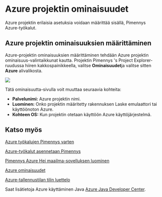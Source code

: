 <properties
    pageTitle="Azure projektin ominaisuudet"
    description="Kuvataan varten Pimennys Azure-työkalujen Azure projektin ominaisuuksien asetukset."
    services=""
    documentationCenter="java"
    authors="rmcmurray"
    manager="wpickett"
    editor=""/>

<tags
    ms.service="multiple"
    ms.workload="na"
    ms.tgt_pltfrm="multiple"
    ms.devlang="Java"
    ms.topic="article"
    ms.date="08/11/2016" 
    ms.author="robmcm"/>

<!-- Legacy MSDN URL = https://msdn.microsoft.com/library/azure/jj835232.aspx -->

# <a name="azure-project-properties"></a>Azure projektin ominaisuudet #

Azure projektin erilaisia asetuksia voidaan määrittää sisällä, Pimennys Azure-työkalut.

## <a name="configuring-azure-project-properties"></a>Azure projektin ominaisuuksien määrittäminen ##

Azure-projektin ominaisuuksien määrittäminen tehdään Azure projektin ominaisuus-valintaikkunat kautta. Projektin Pimennys 's Project Explorer-ruudussa hiiren kakkospainikkeella, valitse **Ominaisuudet**ja valitse sitten **Azure** alivalikosta.

![][ic719480]

Tätä ominaisuutta-sivulla voit muuttaa seuraavia kohteita: 

* **Palvelunimi:** Azure projektin nimi.
* **Luominen:** Onko projektin määritetty rakennuksen Laske emulaattori tai käyttöönoton Azure.
* **Kohteen OS:** Kun projektin otetaan käyttöön Azure käyttöjärjestelmä.

## <a name="see-also"></a>Katso myös ##

[Azure työkalujen Pimennys varten][]

[Azure-työkalut asennetaan Pimennys][] 

[Pimennys Azure Hei maailma-sovelluksen luominen][]

[Azure ominaisuudet][]

[Azure-tallennustilan tilin luettelo][]

Saat lisätietoja Azure käyttäminen Java [Azure Java Developer Center][].

<!-- URL List -->

[Azure Java Developer Center]: http://go.microsoft.com/fwlink/?LinkID=699547
[Azure työkalujen Pimennys varten]: http://go.microsoft.com/fwlink/?LinkID=699529
[Azure ominaisuudet]: http://go.microsoft.com/fwlink/?LinkID=699525
[Azure-tallennustilan tilin luettelo]: http://go.microsoft.com/fwlink/?LinkID=699528
[Pimennys Azure Hei maailma-sovelluksen luominen]: http://go.microsoft.com/fwlink/?LinkID=699533
[Azure-työkalut asennetaan Pimennys]: http://go.microsoft.com/fwlink/?LinkId=699546

<!-- IMG List -->

[ic719480]: ./media/azure-toolkit-for-eclipse-azure-project-properties/ic719480.png
